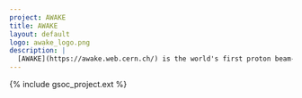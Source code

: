 ```yaml
---
project: AWAKE
title: AWAKE
layout: default
logo: awake_logo.png
description: |
  [AWAKE](https://awake.web.cern.ch/) is the world's first proton beam-driven plasma wakefield accelerator. AWAKE is developing a new technology for accelerating electron beams to extremely high energies.
---
```


{% include gsoc_project.ext %}
